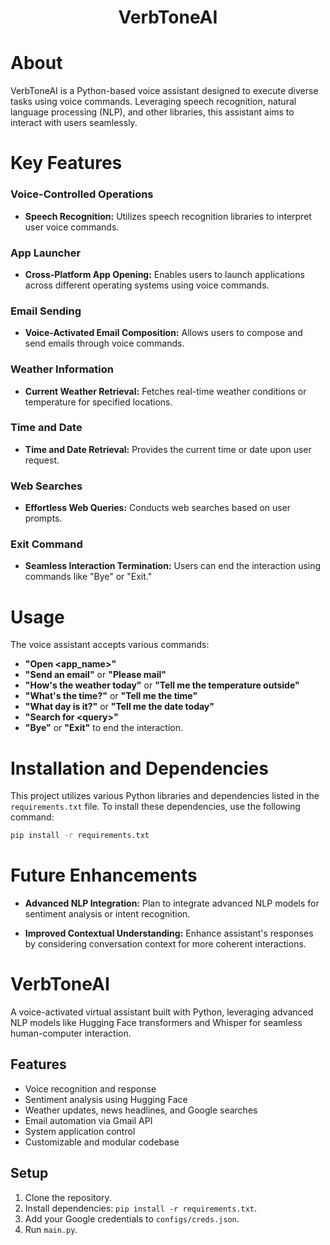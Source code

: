 # <p align="center"> VerbToneAI </p>

# About

VerbToneAI is a Python-based voice assistant designed to execute diverse tasks using voice commands. Leveraging speech recognition, natural language processing (NLP), and other libraries, this assistant aims to interact with users seamlessly.

# Key Features

### Voice-Controlled Operations
- **Speech Recognition:** Utilizes speech recognition libraries to interpret user voice commands.

### App Launcher
- **Cross-Platform App Opening:** Enables users to launch applications across different operating systems using voice commands.

### Email Sending
- **Voice-Activated Email Composition:** Allows users to compose and send emails through voice commands.

### Weather Information
- **Current Weather Retrieval:** Fetches real-time weather conditions or temperature for specified locations.

### Time and Date
- **Time and Date Retrieval:** Provides the current time or date upon user request.

### Web Searches
- **Effortless Web Queries:** Conducts web searches based on user prompts.

### Exit Command
- **Seamless Interaction Termination:** Users can end the interaction using commands like "Bye" or "Exit."

# Usage

The voice assistant accepts various commands:

- **"Open \<app_name\>"**
- **"Send an email"** or **"Please mail"**
- **"How's the weather today"** or **"Tell me the temperature outside"**
- **"What's the time?"** or **"Tell me the time"**
- **"What day is it?"** or **"Tell me the date today"**
- **"Search for \<query\>"**
- **"Bye"** or **"Exit"** to end the interaction.

# Installation and Dependencies

This project utilizes various Python libraries and dependencies listed in the `requirements.txt` file. To install these dependencies, use the following command:

```bash
pip install -r requirements.txt

```
# Future Enhancements

- **Advanced NLP Integration:** Plan to integrate advanced NLP models for sentiment analysis or intent recognition.

- **Improved Contextual Understanding:** Enhance assistant's responses by considering conversation context for more coherent interactions.


# VerbToneAI
A voice-activated virtual assistant built with Python, leveraging advanced NLP models like Hugging Face transformers and Whisper for seamless human-computer interaction.

## Features
- Voice recognition and response
- Sentiment analysis using Hugging Face
- Weather updates, news headlines, and Google searches
- Email automation via Gmail API
- System application control
- Customizable and modular codebase

## Setup
1. Clone the repository.
2. Install dependencies: `pip install -r requirements.txt`.
3. Add your Google credentials to `configs/creds.json`.
4. Run `main.py`.
